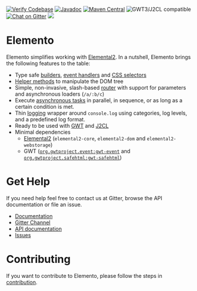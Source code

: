 [![Verify Codebase](https://github.com/hal/elemento/actions/workflows/verify.yml/badge.svg)](https://github.com/hal/elemento/actions/workflows/verify.yml) [![Javadoc](https://img.shields.io/badge/JavaDoc-Online-green)](https://hal.github.io/elemento/apidocs/) [![Maven Central](https://img.shields.io/maven-central/v/org.jboss.elemento/elemento-core)](https://search.maven.org/search?q=g:org.jboss.elemento%20AND%20a:elemento-core) ![GWT3/J2CL compatible](https://img.shields.io/badge/GWT3/J2CL-compatible-brightgreen.svg) [![Chat on Gitter](https://badges.gitter.im/hal/elemento.svg)](https://gitter.im/hal/elemento) [![](https://tokei.rs/b1/github/hal/elemento)](https://github.com/hal/elemento)

# Elemento

Elemento simplifies working with [Elemental2](https://github.com/google/elemental2). In a nutshell, Elemento brings the following features to the table:

- Type safe [builders](https://hal-console.gitbook.io/elemento/builder-api), [event handlers](https://hal-console.gitbook.io/elemento/event-handlers) and [CSS selectors](https://hal-console.gitbook.io/elemento/selectors)
- [Helper methods](https://hal-console.gitbook.io/elemento/dom) to manipulate the DOM tree
- Simple, non-invasive, slash-based [router](https://hal-console.gitbook.io/elemento/router) with support for parameters and asynchronous loaders (`/a/:b/c`)
- Execute [asynchronous tasks](https://hal-console.gitbook.io/elemento/flow) in parallel, in sequence, or as long as a certain condition is met.
- Thin [logging](https://hal-console.gitbook.io/elemento/logger) wrapper around `console.log` using categories, log levels, and a predefined log format.
- Ready to be used with [GWT](https://www.gwtproject.org/) and [J2CL](https://github.com/google/j2cl)
- Minimal dependencies
    - [Elemental2](https://github.com/google/elemental2) (`elemental2-core`, `elemental2-dom` and `elemental2-webstorage`)
    - GWT ([`org.gwtproject.event:gwt-event`](https://github.com/gwtproject/gwt-event)
      and [`org.gwtproject.safehtml:gwt-safehtml`](https://github.com/gwtproject/gwt-safehtml))

# Get Help

If you need help feel free to contact us at Gitter, browse the API documentation or file an issue.

- [Documentation](https://hal-console.gitbook.io/elemento/)
- [Gitter Channel](https://gitter.im/hal/elemento)
- [API documentation](https://hal.github.io/elemento/apidocs/)
- [Issues](https://github.com/hal/elemento/issues)

# Contributing

If you want to contribute to Elemento, please follow the steps in [contribution](CONTRIBUTING.md).

